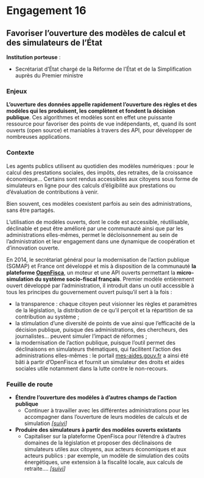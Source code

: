 # Engagement 16

## Favoriser l’ouverture des modèles de calcul et des simulateurs de l’État

**Institution porteuse** :
- Secrétariat d’État chargé de la Réforme de l’État et de la Simplification auprès du Premier ministre

### Enjeux

**L’ouverture des données appelle rapidement l’ouverture des règles et des modèles qui les produisent, les complètent et fondent la décision publique**. Ces algorithmes et modèles sont en effet une puissante ressource pour favoriser des points de vue indépendants, et, quand ils sont ouverts (open source) et maniables à travers des API, pour développer de nombreuses applications.

### Contexte

Les agents publics utilisent au quotidien des modèles numériques : pour le calcul des prestations sociales, des impôts, des retraites, de la croissance économique… Certains sont rendus accessibles aux citoyens sous forme de simulateurs en ligne pour des calculs d’éligibilité aux prestations ou d’évaluation de contributions à venir.

Bien souvent, ces modèles coexistent parfois au sein des administrations, sans être partagés.

L’utilisation de modèles ouverts, dont le code est accessible, réutilisable, déclinable et peut être amélioré par une communauté ainsi que par les administrations elles-mêmes, permet le décloisonnement au sein de l’administration et leur engagement dans une dynamique de coopération et d’innovation ouverte.

En 2014, le secrétariat général pour la modernisation de l’action publique (SGMAP) et France ont développé et mis à disposition de la communauté **la plateforme [OpenFisca](http://www.openfisca.fr/)**, un moteur et une API ouverts permettant la **micro-simulation du système socio-fiscal français**. Premier modèle entièrement ouvert développé par l’administration, il introduit dans un outil accessible à tous les principes du gouvernement ouvert puisqu’il sert à la fois :

-  la transparence : chaque citoyen peut visionner les règles et paramètres de la législation, la distribution de ce qu’il perçoit et la répartition de sa contribution au système ;
-  la stimulation d’une diversité de points de vue ainsi que l’efficacité de la décision publique, puisque des administrations, des chercheurs, des journalistes… peuvent simuler l’impact de réformes ;
-  la modernisation de l’action publique, puisque l’outil permet des déclinaisons en simulateurs thématiques, qui facilitent l’action des administrations elles-mêmes : le portail [mes-aides.gouv.fr](https://mes-aides.gouv.fr/) a ainsi été bâti à partir d’OpenFisca et fournit un simulateur des droits et aides sociales utile notamment dans la lutte contre le non-recours.

### Feuille de route

- **Étendre l’ouverture des modèles à d’autres champs de l’action publique**
    - Continuer à travailler avec les différentes administrations pour les accompagner dans l’ouverture de leurs modèles de calculs et de simulation
      _[[suivi](https://git.framasoft.org/etalab/suivi/issues/160)]_
- **Produire des simulateurs à partir des modèles ouverts existants**
    - Capitaliser sur la plateforme OpenFisca pour l’étendre à d’autres domaines de la législation et proposer des déclinaisons de simulateurs utiles aux citoyens, aux acteurs économiques et aux acteurs publics : par exemple, un modèle de simulation des coûts énergétiques, une extension à la fiscalité locale, aux calculs de retraite….
      _[[suivi](https://git.framasoft.org/etalab/suivi/issues/161)]_
